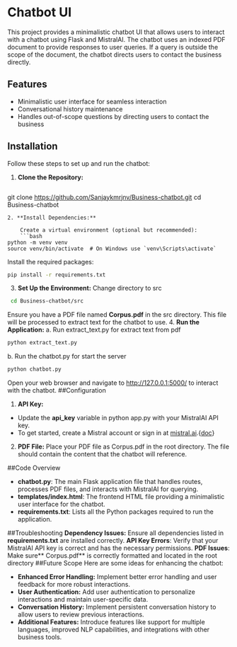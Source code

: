 # Chatbot UI

This project provides a minimalistic chatbot UI that allows users to interact with a chatbot using Flask and MistralAI. The chatbot uses an indexed PDF document to provide responses to user queries. If a query is outside the scope of the document, the chatbot directs users to contact the business directly.

## Features

- Minimalistic user interface for seamless interaction
- Conversational history maintenance
- Handles out-of-scope questions by directing users to contact the business

## Installation

Follow these steps to set up and run the chatbot:

1. **Clone the Repository:**

   ```bash
git clone https://github.com/Sanjaykmrjnv/Business-chatbot.git
   cd Business-chatbot
```
2. **Install Dependencies:**

	Create a virtual environment (optional but recommended):
	```bash
python -m venv venv
source venv/bin/activate  # On Windows use `venv\Scripts\activate`
```
Install the required packages:
```bash
pip install -r requirements.txt
```
3. **Set Up the Environment:**
 Change directory to src
```bash
 cd Business-chatbot/src
```
Ensure you have a PDF file named **Corpus.pdf** in the src directory. This file will be processed to extract text for the chatbot to use.
4. **Run the Application:**
a. Run extract_text.py for extract text from pdf
```bash
python extract_text.py
```
b. Run the chatbot.py for start the server
```bash
python chatbot.py
```
Open your web browser and navigate to http://127.0.0.1:5000/ to interact with the chatbot.
##Configuration
1. **API Key:**
- Update the **api_key** variable in python app.py with your MistralAI API key.
- To get started, create a Mistral account or sign in at [mistral.ai](https://console.mistral.ai/ "console.mistral.ai").{[doc](https://docs.mistral.ai/ "doc")}

2. **PDF File:**
Place your PDF file as Corpus.pdf in the root directory. The file should contain the content that the chatbot will reference.

##Code Overview
- **chatbot.py**: The main Flask application file that handles routes, processes PDF files, and interacts with MistralAI for querying.
- **templates/index.html**: The frontend HTML file providing a minimalistic user interface for the chatbot.
- **requirements.txt**: Lists all the Python packages required to run the application.

##Troubleshooting
**Dependency Issues:** Ensure all dependencies listed in **requirements.txt** are installed correctly.
**API Key Errors**: Verify that your MistralAI API key is correct and has the necessary permissions.
**PDF Issues**: Make sure** Corpus.pdf** is correctly formatted and located in the root directory
##Future Scope
Here are some ideas for enhancing the chatbot:

- **Enhanced Error Handling:** Implement better error handling and user feedback for more robust interactions.
- **User Authentication:** Add user authentication to personalize interactions and maintain user-specific data.
- **Conversation History:** Implement persistent conversation history to allow users to review previous interactions.
- **Additional Features:** Introduce features like support for multiple languages, improved NLP capabilities, and integrations with other business tools.